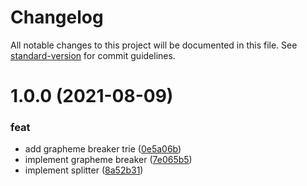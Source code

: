 # Changelog

All notable changes to this project will be documented in this file. See [standard-version](https://github.com/conventional-changelog/standard-version) for commit guidelines.

# 1.0.0 (2021-08-09)


### feat

* add grapheme breaker trie ([0e5a06b](https://github.com/niklasvh/text-segmentation/commit/0e5a06b4ab7f1eef9cf7b01fc47bdb270c5704c0))
* implement grapheme breaker ([7e065b5](https://github.com/niklasvh/text-segmentation/commit/7e065b5b2484d2dcd06efc487d938289c197fee0))
* implement splitter ([8a52b31](https://github.com/niklasvh/text-segmentation/commit/8a52b318368ea994b245daf4ac056319ee697f24))

